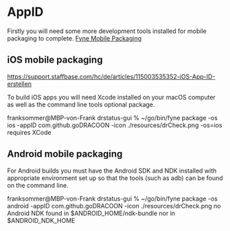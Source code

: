 # AppID 

Firstly you will need some more development tools installed for mobile packaging to complete. 
[Fyne Mobile Packaging](https://developer.fyne.io/started/mobile)

## iOS mobile packaging
https://support.staffbase.com/hc/de/articles/115003535352-iOS-App-ID-erstellen

To build iOS apps you will need Xcode installed on your macOS computer as well as the command line tools optional package.

franksommer@MBP-von-Frank drstatus-gui % ~/go/bin/fyne package -os ios -appID com.github.goDRACOON -icon ./resources/drCheck.png
-os=ios requires XCode


## Android mobile packaging

For Android builds you must have the Android SDK and NDK installed with appropriate environment set up so that the tools (such as adb) can be found on the command line. 

franksommer@MBP-von-Frank drstatus-gui % ~/go/bin/fyne package -os android -appID com.github.goDRACOON -icon ./resources/drCheck.png
no Android NDK found in $ANDROID_HOME/ndk-bundle nor in $ANDROID_NDK_HOME
